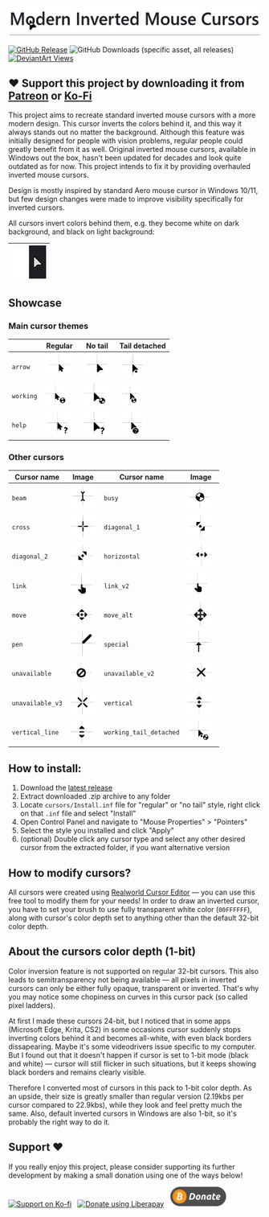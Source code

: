 <img alt="Modern Inverted Mouse Cursors for Windows" src="./screenshots/title.png" />

[![GitHub Release](https://img.shields.io/github/v/release/emvaized/modern_inverted_mouse_cursors?&label=latest+release)](https://github.com/emvaized/modern_inverted_mouse_cursors/releases)
![GitHub Downloads (specific asset, all releases)](https://img.shields.io/github/downloads/emvaized/modern_inverted_mouse_cursors/total?label=downloads&logo=github)
[![DeviantArt Views](https://img.shields.io/badge/dynamic/json?url=https%3A%2F%2Fbackend.deviantart.com%2Foembed%3Furl%3Dhttps%3A%2F%2Fwww.deviantart.com%2Femvaized%2Fart%2FModern-Inverted-Mouse-Cursors-for-Windows-10-11-1016675934&query=%24.community.statistics._attributes.views&logo=DeviantArt&logoColor=00e59b&label=views&labelColor=black&color=grey)](https://www.deviantart.com/emvaized/art/Modern-Inverted-Mouse-Cursors-for-Windows-10-11-1016675934)
<!-- [![GitHub Downloads (specific asset, all releases)](https://img.shields.io/github/downloads/emvaized/modern_inverted_mouse_cursors/total?label=total+downloads&logo=github)](https://github.com/emvaized/modern_inverted_mouse_cursors/releases)
[![GitHub Downloads (all assets, latest release)](https://img.shields.io/github/downloads/emvaized/modern_inverted_mouse_cursors/latest/total?logo=github&label=downloads+(latest))](https://github.com/emvaized/modern_inverted_mouse_cursors/releases/latest) -->
<!-- [![DeviantArt Downloads](https://img.shields.io/badge/dynamic/json?url=https%3A%2F%2Fbackend.deviantart.com%2Foembed%3Furl%3Dhttps%3A%2F%2Fwww.deviantart.com%2Femvaized%2Fart%2FModern-Inverted-Mouse-Cursors-for-Windows-10-11-1016675934&query=%24.community.statistics._attributes.downloads&label=downloads&logo=DeviantArt&logoColor=00e59b&labelColor=black&color=grey)](https://www.deviantart.com/emvaized/art/Modern-Inverted-Mouse-Cursors-for-Windows-10-11-1016675934) -->
<!-- [![Support project](https://shields.io/badge/Ko--fi-Support_project-ff5f5f?logo=Ko-Fi&style=for-the-badgeKo-fi)](https://ko-fi.com/emvaized) -->
<!-- [![DeviantArt](https://img.shields.io/badge/DeviantArt-grey?logo=deviantart&logoColor=green&labelColor=black)](https://www.deviantart.com/emvaized/art/Modern-Inverted-Mouse-Cursors-for-Windows-10-11-1016675934) -->

## ❤️ Support this project by downloading it from [Patreon](https://www.patreon.com/emvaized/shop/modern-inverted-mouse-cursors-for-10-11-924356) or [Ko-Fi](https://ko-fi.com/s/b32269668b)

This project aims to recreate standard inverted mouse cursors with a more modern design. This cursor inverts the colors behind it, and this way it always stands out no matter the background. Although this feature was initially designed for people with vision problems, regular people could greatly benefit from it as well. Original inverted mouse cursors, available in Windows out the box, hasn't been updated for decades and look quite outdated as for now. This project intends to fix it by providing overhauled inverted mouse cursors. 

Design is mostly inspired by standard Aero mouse cursor in Windows 10/11, but few design changes were made to improve visibility specifically for inverted cursors.

All cursors invert colors behind them, e.g. they become white on dark background, and black on light background: &nbsp;

<!-- <img src="./screenshots/illustration_of_inversion.gif" /> -->
| ![illustration of inversion](./screenshots/illustration_of_inversion.gif) |
|-|

## Showcase
<!-- <img src="./screenshots/all_cursors_no_title.png" /> -->

<!-- <details> -->
<!-- <summary>List of all cursors</summary> -->
### Main cursor themes

|                             | Regular                                                        | No tail                                                      | Tail detached                                              |
|-----------------------------|----------------------------------------------------------------|---------------------------------------------------------------|-------------------------------------------------------------|
| `arrow`                     | <img src="screenshots/cursors_single/arrow.png" height=50 />  | <img src="screenshots/cursors_single/arrow_no_tail.png" height=50 />  | <img src="screenshots/cursors_single/arrow_tail_detached.png" height=50 />  |
| `working`                   | <img src="screenshots/cursors_single/working.gif" height=50 /> | <img src="screenshots/cursors_single/working_no_tail.gif" height=50 /> | <img src="screenshots/cursors_single/working_tail_detached_v2.gif" height=50 /> |
| `help`                      | <img src="screenshots/cursors_single/help.png" height=50 />   | <img src="screenshots/cursors_single/help_no_tail.png" height=50 />   | <img src="screenshots/cursors_single/help_tail_detached.png" height=50 />   |


### Other cursors
| Cursor name                       | Image                                                           | Cursor name                       | Image                                                           |
|----------------------------|-----------------------------------------------------------------|----------------------------|-----------------------------------------------------------------|
 `beam`                    | <img src="screenshots/cursors_single/beam.png" height=50 />       | `busy`                       | <img src="screenshots/cursors_single/busy.gif" height=50 />          | `beam_v2`                      | <img src="screenshots/cursors_single/beam_v2.png" height=50 />         |
| `cross`                      | <img src="screenshots/cursors_single/cross.png" height=50 />         | `diagonal_1`                 | <img src="screenshots/cursors_single/diagonal_1.png" height=50 />    |
| `diagonal_2`                 | <img src="screenshots/cursors_single/diagonal_2.png" height=50 /> | `horizontal`            | <img src="screenshots/cursors_single/horizontal.png" height=50 /> | `horizontal_line`                 | <img src="screenshots/cursors_single/horizontal_line.png" height=50 />    |
| `link`                    | <img src="screenshots/cursors_single/link.png" height=50 />      | `link_v2`                       | <img src="screenshots/cursors_single/link_v2.png" height=50 />          |
| `move`                   | <img src="screenshots/cursors_single/move.png" height=50 />     | `move_alt`                       | <img src="screenshots/cursors_single/move_alt.png" height=50 />          |
| `pen`                        | <img src="screenshots/cursors_single/pen.png" height=50 />          | `special`                    | <img src="screenshots/cursors_single/special.png" height=50 />       |
| `unavailable`             | <img src="screenshots/cursors_single/unavailable.png" height=50 /> | `unavailable_v2`             | <img src="screenshots/cursors_single/unavailable_v2.png" height=50 />|
| `unavailable_v3`                | <img src="screenshots/cursors_single/unavailable_v3.png" height=50 />  | `vertical`              | <img src="screenshots/cursors_single/vertical.png" height=50 /> |
| `vertical_line`                   | <img src="screenshots/cursors_single/vertical_line.png" height=50 /> | `working_tail_detached`              | <img src="screenshots/cursors_single/working_tail_detached.gif" height=50 />   


<!-- </details> -->

## How to install: 
1. Download the [latest release](https://www.patreon.com/emvaized/shop/modern-inverted-mouse-cursors-for-10-11-924356)
2. Extract downloaded .zip archive to any folder
3. Locate `cursors/Install.inf` file for "regular" or "no tail" style, right click on that `.inf` file and select "Install"
3. Open Control Panel and navigate to "Mouse Properties" > "Pointers"
4. Select the style you installed and click "Apply"
5. (optional) Double click any cursor type and select any other desired cursor from the extracted folder, if you want alternative version

## How to modify cursors? 
All cursors were created using [Realworld Cursor Editor](http://www.rw-designer.com/cursor-maker) — you can use this free tool to modify them for your needs! In order to draw an inverted cursor, you have to set your brush to use fully transparent white color (`00FFFFFF`), along with cursor's color depth set to anything other than the default 32-bit color depth.

## About the cursors color depth (1-bit)
Color inversion feature is not supported on regular 32-bit cursors. This also leads to semitransparency not being available — all pixels in inverted cursors can only be either fully opaque, transparent or inverted. That's why you may notice some chopiness on curves in this cursor pack (so called pixel ladders).

At first I made these cursors 24-bit, but I noticed that in some apps (Microsoft Edge, Krita, CS2) in some occasions cursor suddenly stops inverting colors behind it and becomes all-white, with even black borders dissapearing. Maybe it's some videodrivers issue specific to my computer. But I found out that it doesn't happen if cursor is set to 1-bit mode (black and white) — cursor will still flicker in such situations, but it keeps showing black borders and remains clearly visible. 

Therefore I converted most of cursors in this pack to 1-bit color depth. As an upside, their size is greatly smaller than regular version (2.19kbs per cursor compared to 22.9kbs), while they look and feel pretty much the same. Also, default inverted cursors in Windows are also 1-bit, so it's probably the right way to do it. 

## Support ❤️
If you really enjoy this project, please consider supporting its further development by making a small donation using one of the ways below! 

<a href="https://ko-fi.com/emvaized"><img src="https://storage.ko-fi.com/cdn/kofi5.png" alt="Support on Ko-fi" height="40"></a> &nbsp; <a href="https://liberapay.com/emvaized/donate"><img alt="Donate using Liberapay" src="https://liberapay.com/assets/widgets/donate.svg" height="40"></a> &nbsp; <a href="https://emvaized.github.io/donate/bitcoin/"><img src="https://github.com/emvaized/emvaized.github.io/blob/main/donate/bitcoin/assets/bitcoin-donate-button.png?raw=true" alt="Donate Bitcoin" height="40" /></a>